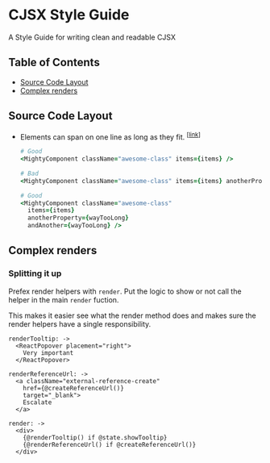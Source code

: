 CJSX Style Guide
================

A Style Guide for writing clean and readable CJSX

## Table of Contents
* [Source Code Layout](#source-code-layout)
* [Complex renders](#complex-renders)

## Source Code Layout

* <a name="one-line"></a>
  Elements can span on one line as long as they fit. 
<sup>[[link](#one-line)]</sup>
  
  ```Coffee
  # Good
  <MightyComponent className="awesome-class" items={items} />
  
  # Bad
  <MightyComponent className="awesome-class" items={items} anotherProperty={wayTooLong} andAnother={wayTooLong} />
  
  # Good
  <MightyComponent className="awesome-class"
    items={items}
    anotherProperty={wayTooLong}
    andAnother={wayTooLong} />
  ```

## Complex renders
### Splitting it up
Prefex render helpers with `render`.
Put the logic to show or not call the helper in the main `render` fuction.

This makes it easier see what the render method does and makes sure the render helpers have a single responsibility.
```
renderTooltip: ->
  <ReactPopover placement="right">
    Very important
  </ReactPopover>

renderReferenceUrl: ->
  <a className="external-reference-create"
    href={@createReferenceUrl()}
    target="_blank">
    Escalate
  </a>

render: ->
  <div>
    {@renderTooltip() if @state.showTooltip}
    {@renderReferenceUrl() if @createReferenceUrl()}
  </div>
```
